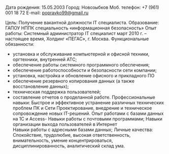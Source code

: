 Дата рождения: 15.05.2003
Город: Новозыбков
Моб. телефон: +7 (961) 001 18 72
E-mail: popravko99@gmail.ru

Цель: Получение вакантной должности IT специалиста.
Образование: 	
ГАПОУ НППК специальность «информационная безопасность»
Опыт работы:
Системный администратор
IT специалист
март 2010 г. – настоящее время, Холдинг «ПЕГАС», г. Москва. 
Функциональные обязанности: 
- установка и обслуживание компьютерной и офисной техники, оргтехники, внутренней АТС;
- обеспечение работы системного программного обеспечения;
- обеспечение работоспособности и безопасности сети компании;
- установка, настройка и обновление офисного и прикладного ПО 
- обеспечение резервного копирования данных (а также восстановление данных);
- техническая поддержка пользователей;
- составление отчетов о проделанной работе.
Профессиональные навыки:
Быстрое и эффективное устранение различных технических проблем ПК и Сети Проектирование, внедрение и техническое сопровождение новых IT-решений.
Опыт работами с базами данных на 1С и Access- Навыки работы с почтовыми          программами;
Навыки организации выхода пользователей в Интернет  
Навыки работы с адресными базами данных;
Личные качества:
Спокойствие, трудолюбие, высокая ответственность, внимательность, умение концентрироваться, дисциплинированность, аналитический склад ума.

